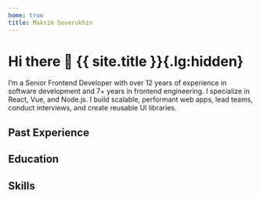 ```yaml
---
home: true
title: Maksim Severukhin
---
```


<script setup>
import { useData } from 'vitepress'

const { site } = useData()
</script>

# Hi there 👋 {{ site.title }}{.lg:hidden}

<Contacts class="lg:hidden" />

I’m a Senior Frontend Developer with over 12 years of experience in software development and 7+ years in frontend engineering. I specialize in React, Vue, and Node.js. I build scalable, performant web apps, lead teams, conduct interviews, and create reusable UI libraries.

## Past Experience

<Experience :limit="2" />

## Education

<Education />

## Skills

<Skills />
